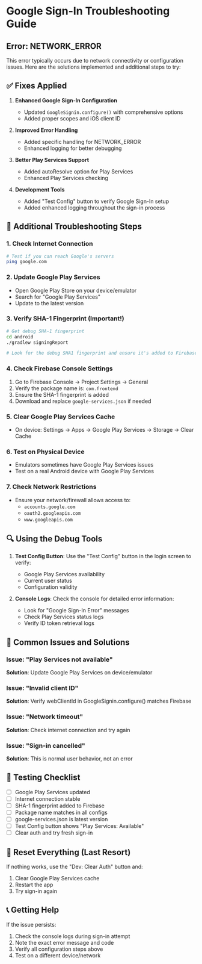 # Google Sign-In Troubleshooting Guide

## Error: NETWORK_ERROR

This error typically occurs due to network connectivity or configuration issues. Here are the solutions implemented and additional steps to try:

## ✅ Fixes Applied

1. **Enhanced Google Sign-In Configuration**

   - Updated `GoogleSignin.configure()` with comprehensive options
   - Added proper scopes and iOS client ID

2. **Improved Error Handling**

   - Added specific handling for NETWORK_ERROR
   - Enhanced logging for better debugging

3. **Better Play Services Support**

   - Added autoResolve option for Play Services
   - Enhanced Play Services checking

4. **Development Tools**
   - Added "Test Config" button to verify Google Sign-In setup
   - Added enhanced logging throughout the sign-in process

## 🔧 Additional Troubleshooting Steps

### 1. Check Internet Connection

```bash
# Test if you can reach Google's servers
ping google.com
```

### 2. Update Google Play Services

- Open Google Play Store on your device/emulator
- Search for "Google Play Services"
- Update to the latest version

### 3. Verify SHA-1 Fingerprint (Important!)

```bash
# Get debug SHA-1 fingerprint
cd android
./gradlew signingReport

# Look for the debug SHA1 fingerprint and ensure it's added to Firebase console
```

### 4. Check Firebase Console Settings

1. Go to Firebase Console → Project Settings → General
2. Verify the package name is: `com.frontend`
3. Ensure the SHA-1 fingerprint is added
4. Download and replace `google-services.json` if needed

### 5. Clear Google Play Services Cache

- On device: Settings → Apps → Google Play Services → Storage → Clear Cache

### 6. Test on Physical Device

- Emulators sometimes have Google Play Services issues
- Test on a real Android device with Google Play Services

### 7. Check Network Restrictions

- Ensure your network/firewall allows access to:
  - `accounts.google.com`
  - `oauth2.googleapis.com`
  - `www.googleapis.com`

## 🔍 Using the Debug Tools

1. **Test Config Button**: Use the "Test Config" button in the login screen to verify:

   - Google Play Services availability
   - Current user status
   - Configuration validity

2. **Console Logs**: Check the console for detailed error information:
   - Look for "Google Sign-In Error" messages
   - Check Play Services status logs
   - Verify ID token retrieval logs

## 🚨 Common Issues and Solutions

### Issue: "Play Services not available"

**Solution**: Update Google Play Services on device/emulator

### Issue: "Invalid client ID"

**Solution**: Verify webClientId in GoogleSignin.configure() matches Firebase

### Issue: "Network timeout"

**Solution**: Check internet connection and try again

### Issue: "Sign-in cancelled"

**Solution**: This is normal user behavior, not an error

## 📱 Testing Checklist

- [ ] Google Play Services updated
- [ ] Internet connection stable
- [ ] SHA-1 fingerprint added to Firebase
- [ ] Package name matches in all configs
- [ ] google-services.json is latest version
- [ ] Test Config button shows "Play Services: Available"
- [ ] Clear auth and try fresh sign-in

## 🔄 Reset Everything (Last Resort)

If nothing works, use the "Dev: Clear Auth" button and:

1. Clear Google Play Services cache
2. Restart the app
3. Try sign-in again

## 📞 Getting Help

If the issue persists:

1. Check the console logs during sign-in attempt
2. Note the exact error message and code
3. Verify all configuration steps above
4. Test on a different device/network
